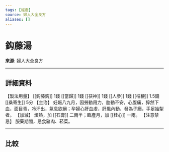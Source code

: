 ```yaml
---
tags: [經產]
source: 婦人大全良方
aliases: []
---
```


# 鈎藤湯

**來源**: 婦人大全良方  

---

## 詳細資料
【製法用量】 [[鈎藤鈎]] 1錢 [[當歸]] 1錢 [[茯神]] 1錢 [[人參]] 1錢 [[桔梗]] 1.5錢 [[桑寄生]] 5分
【主治】
妊娠八九月，因勞動用力，胎動不安，心腹痛，猝然下血，面目青，冷汗出，氣息欲絕；孕婦心肝血虛，肝風內動，發為子癇，手足抽掣者。
【加減】
煩熱，加 [[石膏]] 二兩半；臨產月，加 [[桂心]] 一兩。
【注意禁忌】
服藥期間，忌食豬肉、菘菜。

---

## 比較
